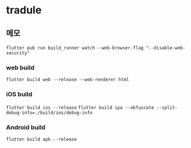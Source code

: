 # tradule

## 메모

`flutter pub run build_runner watch`
`--web-browser-flag "--disable-web-security"`

### web build

`flutter build web --release --web-renderer html`

### iOS build

`flutter build ios --release`
`flutter build ipa --obfuscate --split-debug-info=./build/ios/debug-info`

### Android build

`flutter build apk --release`